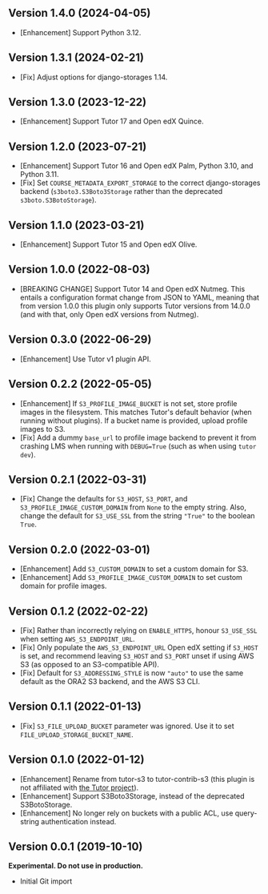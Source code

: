 ## Version 1.4.0 (2024-04-05)

* [Enhancement] Support Python 3.12.

## Version 1.3.1 (2024-02-21)

* [Fix] Adjust options for django-storages 1.14.

## Version 1.3.0 (2023-12-22)

* [Enhancement] Support Tutor 17 and Open edX Quince.

## Version 1.2.0 (2023-07-21)

* [Enhancement] Support Tutor 16 and Open edX Palm, Python 3.10, and Python 3.11.
* [Fix] Set `COURSE_METADATA_EXPORT_STORAGE` to the correct
  django-storages backend (`s3boto3.S3Boto3Storage` rather than the
  deprecated `s3boto.S3BotoStorage`).

## Version 1.1.0 (2023-03-21)

* [Enhancement] Support Tutor 15 and Open edX Olive.

## Version 1.0.0 (2022-08-03)

* [BREAKING CHANGE] Support Tutor 14 and Open edX Nutmeg. This entails
  a configuration format change from JSON to YAML, meaning that from
  version 1.0.0 this plugin only supports Tutor versions from 14.0.0
  (and with that, only Open edX versions from Nutmeg).

## Version 0.3.0 (2022-06-29)

* [Enhancement] Use Tutor v1 plugin API.

## Version 0.2.2 (2022-05-05)

* [Enhancement] If `S3_PROFILE_IMAGE_BUCKET` is not set, store profile 
  images in the filesystem. This matches Tutor's default behavior (when 
  running without plugins). If a bucket name is provided, upload profile 
  images to S3.
* [Fix] Add a dummy `base_url` to profile image backend to prevent
  it from crashing LMS when running with `DEBUG=True` (such as when using
  `tutor dev`).

## Version 0.2.1 (2022-03-31)

* [Fix] Change the defaults for `S3_HOST`, `S3_PORT`, and
  `S3_PROFILE_IMAGE_CUSTOM_DOMAIN` from `None` to the empty
  string. Also, change the default for `S3_USE_SSL` from the string
  `"True"` to the boolean `True`.

## Version 0.2.0 (2022-03-01)

* [Enhancement] Add `S3_CUSTOM_DOMAIN` to set a custom domain for S3.
* [Enhancement] Add `S3_PROFILE_IMAGE_CUSTOM_DOMAIN` to set custom domain for 
  profile images.

## Version 0.1.2 (2022-02-22)
 
* [Fix] Rather than incorrectly relying on `ENABLE_HTTPS`, honour
  `S3_USE_SSL` when setting `AWS_S3_ENDPOINT_URL`.
* [Fix] Only populate the `AWS_S3_ENDPOINT_URL` Open edX setting if
  `S3_HOST` is set, and recommend leaving `S3_HOST` and `S3_PORT`
  unset if using AWS S3 (as opposed to an S3-compatible API).
* [Fix] Default for `S3_ADDRESSING_STYLE` is now `"auto"` to use 
  the same default as the ORA2 S3 backend, and the AWS S3 CLI.

## Version 0.1.1 (2022-01-13)

* [Fix] `S3_FILE_UPLOAD_BUCKET` parameter was ignored. Use it to set
  `FILE_UPLOAD_STORAGE_BUCKET_NAME`.

## Version 0.1.0 (2022-01-12)

* [Enhancement] Rename from tutor-s3 to tutor-contrib-s3 (this plugin
  is not affiliated with [the Tutor
  project](https://docs.tutor.overhang.io/)).
* [Enhancement] Support S3Boto3Storage, instead of the deprecated
  S3BotoStorage.
* [Enhancement] No longer rely on buckets with a public ACL, use
  query-string authentication instead.

## Version 0.0.1 (2019-10-10)

**Experimental. Do not use in production.**

* Initial Git import
